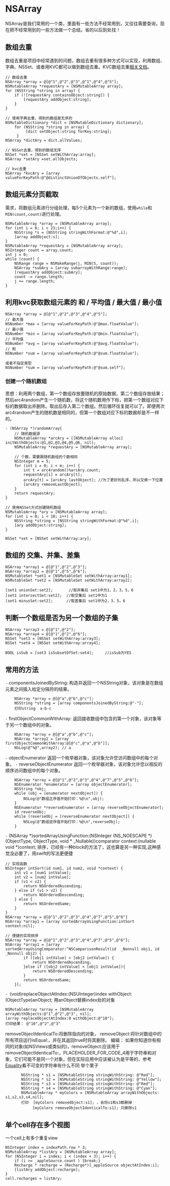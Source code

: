 # NSArray
NSArray是我们常用的一个类，里面有一些方法不经常用到，又往往需要查询，现在把不经常用到的一些方法做一个总结。省的以后到处找！

## 数组去重
数组去重是项目中经常遇到的问题，数组去重有很多种方式可以实现，利用数组、字典、NSSet、或者用KVC都可以做到数组去重。KVC数组去重[相关文档](https://developer.apple.com/library/archive/documentation/Cocoa/Conceptual/KeyValueCoding/CollectionOperators.html)。
```objc
// 数组去重
NSArray *array = @[@"1",@"2",@"3",@"1",@"4",@"5"];
NSMutableArray *requestAry = [NSMutableArray array];
for (NSString *string in array) {
    if (![requestAry containsObject:string]) {
        [requestAry addObject:string];
    }
}

// 使用字典去重，得到的数组是无序的
NSMutableDictionary *dict = [NSMutableDictionary dictionary];
    for (NSString *string in array) {
         [dict setObject:string forKey:string];
     }
NSArray *dictAry = dict.allValues;

// NSSet去重，得到的数组无序
NSSet *set = [NSSet setWithArray:array];
NSArray *setAry =set.allObjects;

// kvc去重
NSArray *kvcAry = [array valueForKeyPath:@"@distinctUnionOfObjects.self"];
```

## 数组元素分页截取
需求，将数组元素进行分组处理，每5个元素为一个新的数组，使用`while`和`MIN(count,count)`进行处理。
```objc
NSMutableArray *array = [NSMutableArray array];
for (int i = 0; i < 23;i++) {
    NSString *s = [NSString stringWithFormat:@"%d",i];
    [array addObject:s];
}
NSMutableArray *requestAry = [NSMutableArray array];
NSInteger count = array.count;
int j = 0;
while (count) {
    NSRange range = NSMakeRange(j, MIN(5, count));
    NSArray *subAry = [array subarrayWithRange:range];
    [requestAry addObject:subAry];
    count -= range.length;
    j += range.length;
}
```

## 利用kvc获取数组元素的 和 / 平均值 / 最大值 / 最小值
```objc
NSArray *array = @[@"1",@"2",@"3",@"4",@"5"];
// 最大值
NSNumber *max = [array valueForKeyPath:@"@max.floatValue"];
// 最小值
NSNumber *min = [array valueForKeyPath:@"@min.floatValue"];
// 平均值
NSNumber *avg = [array valueForKeyPath:@"@avg.floatValue"];
// 和
NSNumber *sum = [array valueForKeyPath:@"@sum.floatValue"];

或者不指定类型
NSNumber *sum = [array valueForKeyPath:@"@sum.self"];
```

### 创建一个随机数组
思想：利用两个数组，第一个数组存放要随机的原始数据，第二个数组存放结果；然后arc4random产生一个随机数，将这个随机数用作下标，把第一个数组对应下标的数据取出并删除。取出后存入第二个数组。然后循环往复就可以了。即便两次arc4random产生的随机数是相同的，但第一个数组对应下标的数据却是不一样的。
```objc
- (NSArray *)randomArray{
    // 随机数据源
    NSMutableArray *arcAry = [[NSMutableArray alloc] initWithObjects:@1,@2,@3,@4,@5,@6, nil];
    NSMutableArray *requestAry = [NSMutableArray array];
    
    // 个数，需要跟随机数组的个数相同
    NSInteger m = 5;
    for (int i = 0; i < m; i++) {
        int t = arc4random()%arcAry.count;
        requestAry[i] = arcAry[t];
        arcAry[t] = [arcAry lastObject]; //为了更好的乱序，所以交换一下位置
        [arcAry removeLastObject];
    }
    return requestAry;
}

// 使用NSSet方式创建随机数组
NSMutableArray *ary = [NSMutableArray array];
for (int i = 0; i < 10; i++) {
    NSString *string = [NSString stringWithFormat:@"%d",i];
    [ary addObject:string];
}

NSSet *set = [NSSet setWithArray:ary];
```

 ## 数组的 交集、并集、差集
```objc
NSArray *array1 = @[@"1",@"2",@"3"];
NSArray *array2 = @[@"1",@"5",@"6"]; 
NSMutableSet *set1 = [NSMutableSet setWithArray:array1];
NSMutableSet *set2 = [NSMutableSet setWithArray:array2]; 

[set1 unionSet:set2];       //取并集后 set1中为1，2，3，5，6
[set1 intersectSet:set2];  //取交集后 set1中为1
[set1 minusSet:set2];      //取差集后 set1中为2，3，5，6
```

## 判断一个数组是否为另一个数组的子集
```objc
NSArray *array3 = @[@"1",@"2"];
NSArray *array4 = @[@"1",@"2",@"6"];
NSSet *set3 = [NSSet setWithArray:array3];
NSSet *set4 = [NSSet setWithArray:array4];

BOOL isSub = [set3 isSubsetOfSet:set4];     //isSub为YES
```

## 常用的方法
`-` componentsJoinedByString:
构造并返回一个NSString对象，该对象是在数组元素之间插入给定分隔符的结果。
```objc
    NSArray *array = @[@"a",@"b",@"c"];
    NSString *string = [array componentsJoinedByString:@"-"];
    打印string  a-b-c
```
`-` firstObjectCommonWithArray:
返回接收数组中包含的第一个对象，该对象等于另一个数组中的对象。
```objc
    NSArray *array = @[@"a",@"b",@"c"];
    NSArray *array2 = [array firstObjectCommonWithArray:@[@"c",@"a",@"b"]];
    NSLog(@"%@",array2); // a
```

`-` objectEnumerator
返回一个枚举器对象，该对象允许您访问数组中的每个对象。
`-` reverseObjectEnumerator
返回一个枚举器对象，该对象允许您以相反的顺序访问数组中的每个对象。
```objc
    NSArray *array = @[@"1",@"2",@"3",@"4",@"7",@"5",@"6"];
    NSEnumerator *enumerator = [array objectEnumerator];
    NSString *obj;
    while (obj = [enumerator nextObject]) {
        NSLog(@"数组正序值开始打印：%@\n",obj);
    }
    NSEnumerator *reverseEnumerator = [array reverseObjectEnumerator];
    id reverseObj;
    while (reverseObj = [reverseEnumerator nextObject]) {
        NSLog(@"数组逆序值开始打印：%@\n",reverseObj);
    }
```

`-` (NSArray<ObjectType> *)sortedArrayUsingFunction:(NSInteger (NS_NOESCAPE *)(ObjectType, ObjectType, void * _Nullable))comparator context:(nullable void *)context;
排序，已经有一种block的方法了，这也算是另一种实现,这种感觉没必要了，用swift的写法更便捷
```objc
// 实现函数
NSInteger intSort(id num1, id num2, void *context) {
    int v1 = [num1 intValue];
    int v2 = [num2 intValue];
    if (v1 < v2) {
        return NSOrderedAscending;
    } else if (v1 > v2) {
        return NSOrderedDescending;
    } else {
        return NSOrderedSame;
    }
}
NSArray *array = @[@"1",@"2",@"3",@"4",@"7",@"5",@"6"]
NSArray *array1 = [array sortedArrayUsingFunction:intSort context:nil];

// 便捷的实现排序
NSArray *array = @[@"1",@"2",@"3",@"4",@"7",@"5",@"6"];
NSArray *array1 = [array sortedArrayUsingComparator:^NSComparisonResult(id  _Nonnull obj1, id  _Nonnull obj2) {
        if ([obj1 intValue] < [obj2 intValue]) {
            return NSOrderedAscending;
        }else if ([obj2 intValue] < [obj1 intValue]){
            return NSOrderedDescending;
        }
        return NSOrderedSame;
    }];
```
`- `(void)replaceObjectAtIndex:(NSUInteger)index withObject:(ObjectType)anObject; 
用anObject替换index处的对象
```objc
NSMutableArray *array = [NSMutableArray arrayWithObjects:@"1",@"2",@"3", nil];
[array replaceObjectAtIndex:0 withObject:@"10"];
打印结果： @"10",@"2",@"3"
```
removeObjectIdenticalTo:将删除指向的对象，
removeObject:将针对数组中的所有项目运行isEqual:，并在其返回true时将其删除。
 编辑： 如果你知道你有相同的对象(如NSViews或类似的)，removeObject:应该用于removeObjectIdenticalTo:，PLACEHOLDER_FOR_CODE_4用于字符串和对象，它们可能不是同一个对象，但在实际应用中应该被认为是平等的，参考[Equality](https://nshipster.cn/equality/)看不可变的字符串有什么不同
 举个栗子
 ````
        NSString * s1 = [NSMutableString stringWithString: @"Red"];
        NSString * s2 = [NSMutableString stringWithString: @"Yellow"];
        NSString * s3 = [NSMutableString stringWithString: @"Red"];
        NSString * s4 = [NSMutableString stringWithString: @"Cyan"];
        NSMutableArray * myColors = [NSMutableArray arrayWithObjects: s1,s2,s3,s4,nil];
        打印  [myColors removeObject:s1]; ，会将s1和s3都删掉
             [myColors removeObjectIdenticalTo:s1]; 只删除s1
 ````

## 单个cell存在多个视图
一个cell上有多个重复view
```objc
NSInteger index = indexPath.row * 3;
NSMutableArray *listAry = [NSMutableArray array];
for (NSInteger i = index; i < (index + 3); i++) {
    if (i >= _appleSource.count ) {break;}
    Recharge * recharge = (Recharge*)[_appleSource objectAtIndex:i];
    [listAry addObject:recharge];
}
cell.recharges = listAry;
```
 

 
